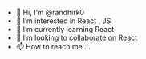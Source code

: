 - 👋 Hi, I’m @randhirk0
- 👀 I’m interested in React , JS 
- 🌱 I’m currently learning React
- 💞️ I’m looking to collaborate on React 
- 📫 How to reach me ...

<!---
randhirk0/randhirk0 is a ✨ special ✨ repository because its `README.md` (this file) appears on your GitHub profile.
You can click the Preview link to take a look at your changes.
--->
